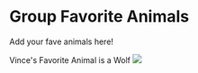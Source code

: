 # Group Favorite Animals
Add your fave animals here!

Vince's Favorite Animal is a Wolf ![](https://images.unsplash.com/photo-1588167056547-c183313da47c?ixid=MXwxMjA3fDB8MHxwaG90by1wYWdlfHx8fGVufDB8fHw%3D&ixlib=rb-1.2.1&auto=format&fit=crop&w=1000&q=80)